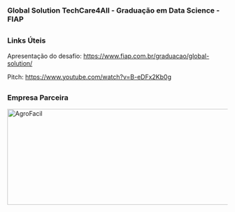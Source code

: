 ### Global Solution TechCare4All - Graduação em Data Science - FIAP

##

### Links Úteis

Apresentação do desafio: https://www.fiap.com.br/graduacao/global-solution/

Pitch: https://www.youtube.com/watch?v=B-eDFx2Kb0g

##
### Empresa Parceira

<!DOCTYPE html>
<html lang="en">
<head>
    <meta charset="UTF-8">
    <meta name="viewport" content="width=device-width, initial-scale=1.0">
</head>
<body>
    <div style="display: inline_block">
        <img align="center" alt="AgroFacil" height="220" width="550" src="https://www.valordeplanosdesaude.com.br/wp-content/uploads/2018/07/analise-do-ipo-da-hapvida-capa.jpg">
    </div>
</body>
</html>
